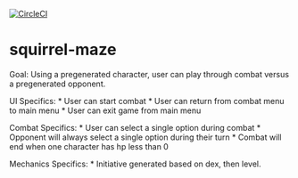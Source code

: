 [![CircleCI](https://circleci.com/gh/princeodd47/squirrel-maze.svg?style=svg)](https://circleci.com/gh/princeodd47/squirrel-maze)

# squirrel-maze
Goal: Using a pregenerated character, user can play through combat versus a pregenerated opponent.

UI Specifics:
    * User can start combat
    * User can return from combat menu to main menu
    * User can exit game from main menu

Combat Specifics:
    * User can select a single option during combat
    * Opponent will always select a single option during their turn
    * Combat will end when one character has hp less than 0

Mechanics Specifics:
    * Initiative generated based on dex, then level.
